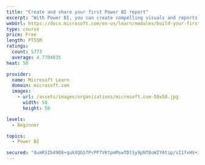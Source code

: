```yaml
---
title: "Create and share your first Power BI report"
excerpt: "With Power BI, you can create compelling visuals and reports. In this module, you learn how to use Power BI Desktop to connect to data, build visuals, and create a report that you can share with others in your organization. You then learn how to publish the report to the Power BI service, so that others can see your insights and benefit from your work."
webUrl: https://docs.microsoft.com/en-us/learn/modules/build-your-first-power-bi-report/
type: course
price: Free
length: PT55M
ratings:
  count: 5773
  average: 4.7704835
heat: 50

provider:
  name: Microsoft Learn
  domain: microsoft.com
  images:
    - url: /assets/images/organizations/microsoft.com-50x50.jpg
      width: 50
      height: 50

levels:
  - Beginner

topics:
  - Power BI

secured: "0umRSIb49O8+qukXQGSfPrPP7VKtpmMswTDlSy9pNT8oWIYAtip/sI1fxHV+35rida1lCk+wn1bHBFjca6ZgQqJUhYFSLG8kPGLcL7NCer0oQ1P5h/XpMwKaB47+K7BlsJ/S5qCQmiv6IP9WaiOOnQpuQ8uemPj7ZiQ6GzKJbXzjKyQv/10EVrCYJvQs2Bq5ijzugPxudQBBFhSYJDBUVnwpPyN8PBn0axUGaLH5lPg1vQZ6pjMHEhyr4M9O+UakKto1y8Sdz7MSPgL1KR8XffYrsu4hbaqAOJ+W5N8NPW+k/Vah/CWhKMWhe8l44P1/HXiKyYTbK8d3afkYvIi89+1CyGlyrqbRO6XdiGSMij/CIZT3LrwKkKZi4wJM4w4z4ezLWlcjp0LghchtQbLqPoIKViGJiqX/GNI9jOiNg8I=;kT9+CShswmUG3P77Tv751w=="
---
```


